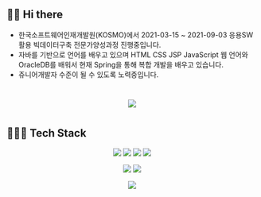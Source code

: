 ## 👋🏻 Hi there  

- 한국소프트웨어인재개발원(KOSMO)에서 2021-03-15 ~ 2021-09-03 응용SW활용 빅데이터구축 전문가양성과정 진행중입니다.
- 자바를 기반으로 언어를 배우고 있으며 HTML CSS JSP JavaScript 웹 언어와 OracleDB를 배워서 현재 Spring을 통해 복합 개발을 배우고 있습니다.
- 쥬니어개발자 수준이 될 수 있도록 노력중입니다.
<br>


<div id="main" align="center">
    <img 
        src="https://github-readme-stats.vercel.app/api?username=rkdntm1&hide=stars,contribs&count_private=true&show_icons=true"
        style="height: auto; margin-left: 20px; margin-right: 20px; padding: 10px;"/>
</div>


## 👩🏻‍💻 Tech Stack 

<p align="center">
    <img src="https://img.shields.io/badge/Java-007396?style=flat-square&logo=Java&logoColor=white"/>
    <img src="https://img.shields.io/badge/Javascript-ffb13b?style=flat-square&logo=javascript&logoColor=white"/>
    <img src="https://img.shields.io/badge/HTML-E34F26?style=flat-square&logo=html5&logoColor=white"/>
    <img src="https://img.shields.io/badge/CSS-1572B6?style=flat-square&logo=css3&logoColor=white"/>
</p>

<p align="center">
    <img src="https://img.shields.io/badge/Spring-6DB33F?style=flat-square&logo=Spring&logoColor=white"/>
    <img src="https://img.shields.io/badge/JSP-007396?style=flat-square&logo=java&logoColor=white"/>
</p>

<p align="center">
    <img src="https://img.shields.io/badge/OracleDB-F80000?style=flat-square&logo=oracle&logoColor=white"/>
</p>


<!--
**leejieuns2/leejieuns2** is a ✨ _special_ ✨ repository because its `README.md` (this file) appears on your GitHub profile.

Here are some ideas to get you started:

- 🔭 I’m currently working on ...
- 🌱 I’m currently learning ...
- 👯 I’m looking to collaborate on ...
- 🤔 I’m looking for help with ...
- 💬 Ask me about ...
- 📫 How to reach me: ...
- 😄 Pronouns: ...
- ⚡ Fun fact: ...
-->
